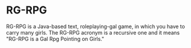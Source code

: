 RG-RPG
======

RG-RPG is a Java-based text, roleplaying-gal game, in which you have to carry many girls. The RG-RPG acronym is a recursive one and it means "RG-RPG is a Gal Rpg Pointing on Girls."
